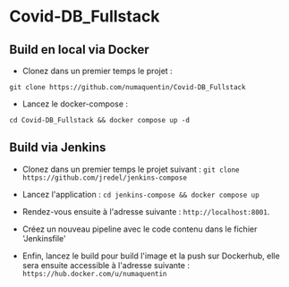 # Covid-DB_Fullstack

## Build en local via Docker

- Clonez dans un premier temps le projet :

```git clone https://github.com/numaquentin/Covid-DB_Fullstack```

- Lancez le docker-compose :

```cd Covid-DB_Fullstack && docker compose up -d```

## Build via Jenkins

- Clonez dans un premier temps le projet suivant : ```git clone https://github.com/jredel/jenkins-compose```

- Lancez l'application : ```cd jenkins-compose && docker compose up```

- Rendez-vous ensuite à l'adresse suivante : `http://localhost:8001`.

- Créez un nouveau pipeline avec le code contenu dans le fichier 'Jenkinsfile'

- Enfin, lancez le build pour build l'image et la push sur Dockerhub, elle sera ensuite accessible à l'adresse suivante : `https://hub.docker.com/u/numaquentin`
